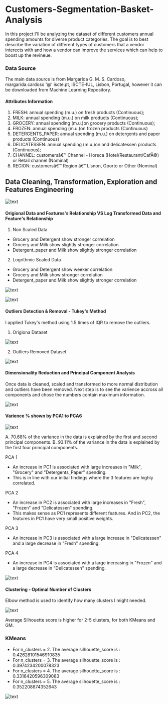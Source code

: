 # Customers-Segmentation-Basket-Analysis

In this project I'll be analyzing the dataset of different customers annual spending amounts for diverse product categories. The goal is to best describe the variation of different types of customers that a vendor interects with and how a vendor can improve the services which can help to boost up the revineue. 

### Data Source

The main data source is from Margarida G. M. S. Cardoso, margarida.cardoso '@' iscte.pt, ISCTE-IUL, Lisbon, Portugal, however it can be downloaded from Machine Learning Repository. 

#### Attributes Information

1) FRESH: annual spending (m.u.) on fresh products (Continuous);
2) MILK: annual spending (m.u.) on milk products (Continuous);
3) GROCERY: annual spending (m.u.)on grocery products (Continuous);
4) FROZEN: annual spending (m.u.)on frozen products (Continuous)
5) DETERGENTS_PAPER: annual spending (m.u.) on detergents and paper products (Continuous)
6) DELICATESSEN: annual spending (m.u.)on and delicatessen products (Continuous);
7) CHANNEL: customersâ€™ Channel - Horeca (Hotel/Restaurant/CafÃ©) or Retail channel (Nominal)
8) REGION: customersâ€™ Region â€“ Lisnon, Oporto or Other (Nominal)

## Data Cleaning, Transformation, Exploration and Features Engineering

![text](https://user-images.githubusercontent.com/68614187/106059277-1bb49300-60b8-11eb-9048-ea317a68e7f6.png)

#### Origional Data and Features's Relationship VS Log Transformed Data and Feature's Relationship

1. Non Scaled Data
* Grocery and Detergent show stronger correlation
* Grocery and Milk show slightly stronger correlation
* Detergent_paper and Milk show slightly stronger correlation

2. Logrithmic Scaled Data
* Grocery and Detergent show weeker correlation
* Grocery and Milk show stronger correlation
* Detergent_paper and Milk show slightly stronger correlation

![text](https://user-images.githubusercontent.com/68614187/106059737-c0cf6b80-60b8-11eb-910e-5dc13b0a32c9.png)

![text](https://user-images.githubusercontent.com/68614187/106060485-c24d6380-60b9-11eb-851e-ef6df6b82971.png)

#### Outliers Detection & Removal - Tukey's Method

I applied Tukey's method using 1.5 times of IQR to remove the outliers.

1. Origiona Dataset

![text](https://user-images.githubusercontent.com/68614187/106060975-60412e00-60ba-11eb-8c67-030c3c63e9ab.png)

2. Outliers Removed Dataset

![text](https://user-images.githubusercontent.com/68614187/106061160-9da5bb80-60ba-11eb-9e73-2363120ed79e.png)

#### Dimensionality Reduction and Principal Component Analysis

Once data is cleaned, scaled and transformed to more normal distribution and outliers have been removed. Next step is to see the varience accross all components and chose the numbers contain maximum information.

![text](https://user-images.githubusercontent.com/68614187/106063877-8c5eae00-60be-11eb-9597-cc18c91c0d6f.png)

#### Varience % shown by PCA1 to PCA6

![text](https://user-images.githubusercontent.com/68614187/106064024-c62fb480-60be-11eb-9477-3eaee1f15350.png)

A. 70.68% of the variance in the data is explained by the first and second principal components.
B. 93.11% of the variance in the data is explained by the first four principal components.

PCA 1
* An increase in PC1 is associated with large increases in "Milk", "Grocery" and "Detergents_Paper" spending.
* This is in line with our initial findings where the 3 features are highly correlated.

PCA 2
* An increase in PC2 is associated with large increases in "Fresh", "Frozen" and "Delicatessen" spending.
* This makes sense as PC1 represents different features. And in PC2, the features in PC1 have very small positive weights.

PCA 3
* An increase in PC3 is associated with a large increase in "Delicatessen" and a large decrease in "Fresh" spending.

PCA 4
* An increase in PC4 is associated with a large increasing in "Frozen" and a large decrease in "Delicatessen" spending.

![text](https://user-images.githubusercontent.com/68614187/106063005-2cb3d300-60bd-11eb-9b29-d930a572abed.png)

#### Clustering - Optimal Number of Clusters

Elbow method is used to identify how many clusters I might needed.

![text](https://user-images.githubusercontent.com/68614187/106064454-80272080-60bf-11eb-9513-6473d74e9e70.png)

Average Silhouette score is higher for 2-5 clusters, for both KMeans and GM.

### KMeans 

* For n_clusters = 2. The average silhouette_score is : 0.42628101546910835
* For n_clusters = 3. The average silhouette_score is : 0.3974234200078323
* For n_clusters = 4. The average silhouette_score is : 0.3316420596309083
* For n_clusters = 5. The average silhouette_score is : 0.352208874352643

![text](https://user-images.githubusercontent.com/68614187/106065215-95507f00-60c0-11eb-9494-2cc5f63cc573.png)

